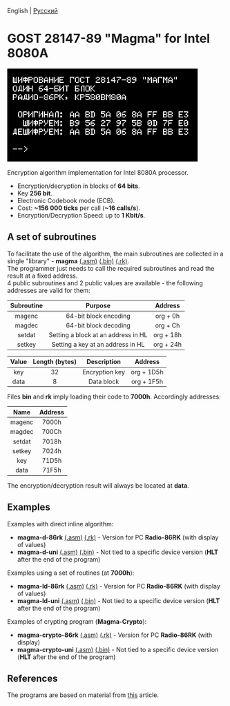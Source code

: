 English | [Русский](https://github.com/Bs0Dd/magma-8080/blob/main/README-ru_RU.md)

# GOST 28147-89 "Magma" for Intel 8080A

![Title](https://raw.githubusercontent.com/Bs0Dd/magma-8080/main/86rk.png)

Encryption algorithm implementation for Intel 8080A processor.

* Encryption/decryption in blocks of **64 bits**.
* Key **256 bit**.
* Electronic Codebook mode (ECB).
* Cost: **~156 000 ticks** per call (**~16 calls/s**).
* Encryption/Decryption Speed: up to **1 Kbit/s**.


## A set of subroutines

To facilitate the use of the algorithm, the main subroutines are collected in a single "library" - **magma** [(.asm)](https://github.com/Bs0Dd/magma-8080/blob/main/magma.asm) [(.bin)](https://github.com/Bs0Dd/magma-8080/blob/main/magma.bin) [(.rk)](https://github.com/Bs0Dd/magma-8080/blob/main/magma.rk).  
The programmer just needs to call the required subroutines and read the result at a fixed address.  
4 public subroutines and 2 public values ​​are available - the following addresses are valid for them:

|  Subroutine  |               Purpose               |  Address  |
| :----------: | :---------------------------------: | :-------: |
|    magenc    |        64-bit block encoding        | org + 0h  |
|    magdec    |        64-bit block decoding        | org + Сh  |
|    setdat    | Setting a block at an address in HL | org + 18h |
|    setkey    |  Setting a key at an address in HL  | org + 24h |

|  Value   | Length (bytes) |   Description   |  Address   |
| :------: | :------------: | :-------------: | :--------: |
|   key    |       32       | Encryption key  | org + 1D5h |
|   data   |       8        |   Data block    | org + 1F5h |


Files **bin** and **rk** imply loading their code to **7000h**. Accordingly addresses:

|   Name   | Address |
| :------: | :-----: |
|  magenc  |  7000h  |
|  magdec  |  700Ch  |
|  setdat  |  7018h  |
|  setkey  |  7024h  |
|   key    |  71D5h  |
|   data   |  71F5h  |

The encryption/decryption result will always be located at **data**.


## Examples

Examples with direct inline algorithm:  
 * **magma-d-86rk** [(.asm)](https://github.com/Bs0Dd/magma-8080/blob/main/magma-d-86rk.asm) [(.rk)](https://github.com/Bs0Dd/magma-8080/blob/main/magma-d-86rk.rk) - Version for PC **Radio-86RK** (with display of values)  
 * **magma-d-uni** [(.asm)](https://github.com/Bs0Dd/magma-8080/blob/main/magma-d-uni.asm) [(.bin)](https://github.com/Bs0Dd/magma-8080/blob/main/magma-d-uni.bin) - Not tied to a specific device version (**HLT** after the end of the program)

Examples using a set of routines (at **7000h**):  
 * **magma-ld-86rk** [(.asm)](https://github.com/Bs0Dd/magma-8080/blob/main/magma-ld-86rk.asm) [(.rk)](https://github.com/Bs0Dd/magma-8080/blob/main/magma-ld-86rk.rk) - Version for PC **Radio-86RK** (with display of values)  
 * **magma-ld-uni** [(.asm)](https://github.com/Bs0Dd/magma-8080/blob/main/magma-ld-uni.asm) [(.bin)](https://github.com/Bs0Dd/magma-8080/blob/main/magma-ld-uni.bin) - Not tied to a specific device version (**HLT** after the end of the program)

Examples of crypting program (**Magma-Crypto**):  
 * **magma-crypto-86rk** [(.asm)](https://github.com/Bs0Dd/magma-8080/blob/main/magma-crypto-86rk.asm) [(.rk)](https://github.com/Bs0Dd/magma-8080/blob/main/magma-crypto-86rk.rk) - Version for PC **Radio-86RK** (with display)  
 * **magma-crypto-uni** [(.asm)](https://github.com/Bs0Dd/magma-8080/blob/main/magma-crypto-uni.asm) [(.bin)](https://github.com/Bs0Dd/magma-8080/blob/main/magma-crypto-uni.bin) - Not tied to a specific device version (**HLT** after the end of the program)
 
## References

The programs are based on material from [this](https://spy-soft.net/magma-encryption/) article.
